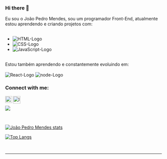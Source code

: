 ### Hi there 👋      

Eu sou o João Pedro Mendes, sou um programador Front-End, atualmente estou aprendendo e criando projetos com:
<br><br>
-  <img src="https://img.shields.io/badge/HTML5-E34F26?style=for-the-badge&logo=html5&logoColor=white" alt="HTML-Logo" />
- <img src="https://img.shields.io/badge/CSS3-1572B6?style=for-the-badge&logo=css3&logoColor=white" alt="CSS-Logo" />
- <img src="https://img.shields.io/badge/JavaScript-F7DF1E?style=for-the-badge&logo=javascript&logoColor=black" alt="JavaScript-Logo" />
<br>
Estou também aprendendo e constantemente evoluindo em:
<br>
<br>
 <img src="https://img.shields.io/badge/react%20os-0088CC?style=for-the-badge&logo=reactos&logoColor=white" alt="React-Logo" />
 <img src="https://img.shields.io/badge/Node.js-43853D?style=for-the-badge&logo=node.js&logoColor=white" alt="node-Logo" />

### Connect with me:

<p>
 <a target="_blank" href="https://www.linkedin.com/in/jo%C3%A3o-pedro-mendes-16a48623a/"><img align="left" alt="LinkedIn" width="22px" src="https://cdn.jsdelivr.net/npm/simple-icons@v3/icons/linkedin.svg" /></a>

  <a target="_blank" href="https://jpmendezz.github.io/JP-Portfolio/">
<img align="left" alt="logo do JP Portfólio" width="24px" src="https://github.com/JPMENDEZZ/JPMENDEZZ/assets/124535140/2feeb15d-8c38-4835-846f-492dbb573d07" />
</a> <br>

![](https://komarev.com/ghpvc/?username=JPMENDEZZ)
</p>
  
  <br>

[![João Pedro Mendes stats](https://github-readme-stats.vercel.app/api?username=JPMENDEZZ)](https://github.com/anuraghazra/github-readme-stats)

[![Top Langs](https://github-readme-stats.vercel.app/api/top-langs/?username=JPMENDEZZ)](https://github.com/anuraghazra/github-readme-stats)

<br><hr>
